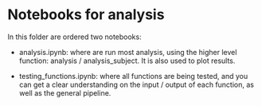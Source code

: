 # Notebooks for analysis

In this folder are ordered two notebooks:

- analysis.ipynb: where are run most analysis, using the higher level function: analysis / analysis_subject. It is also used to plot results.

- testing_functions.ipynb: where all functions are being tested, and you can get a clear understanding on the input / output of each function, as well as the general pipeline.
